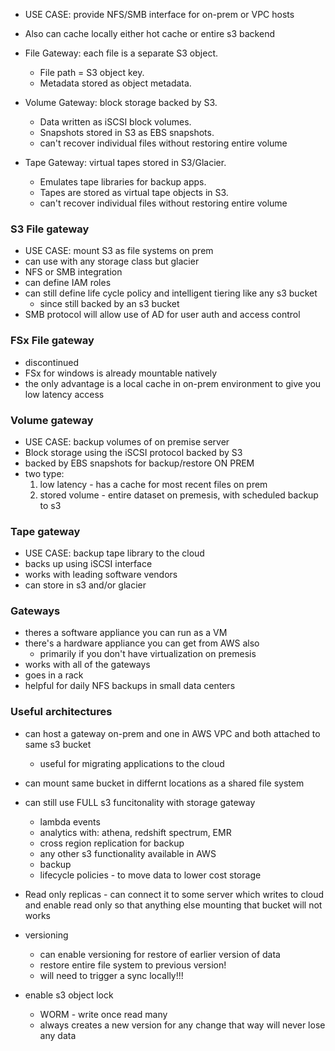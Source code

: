 
* USE CASE: provide NFS/SMB interface for on-prem or VPC hosts
* Also can cache locally either hot cache or entire s3 backend


* File Gateway: each file is a separate S3 object.
  * File path = S3 object key.
  * Metadata stored as object metadata.

* Volume Gateway: block storage backed by S3.
  * Data written as iSCSI block volumes.
  * Snapshots stored in S3 as EBS snapshots.
  * can't recover individual files without restoring entire volume

* Tape Gateway: virtual tapes stored in S3/Glacier.
  * Emulates tape libraries for backup apps.
  * Tapes are stored as virtual tape objects in S3.
  * can't recover individual files without restoring entire volume



### S3 File gateway
* USE CASE: mount S3 as file systems on prem
* can use with any storage class but glacier
* NFS or SMB integration
* can define IAM roles 
* can still define life cycle policy and intelligent tiering like any s3 bucket 
    * since still backed by an s3 bucket
* SMB protocol will allow use of AD for user auth and access control


### FSx File gateway
* discontinued 
* FSx for windows is already mountable natively
* the only advantage is a local cache in on-prem environment to give you low latency access


### Volume gateway
* USE CASE: backup volumes of on premise server
* Block storage using the iSCSI protocol backed by S3
* backed by EBS snapshots for backup/restore ON PREM
* two type:
    1. low latency - has a cache for most recent files on prem
    2. stored volume - entire dataset on premesis, with scheduled backup to s3


### Tape gateway
* USE CASE: backup tape library to the cloud
* backs up using iSCSI interface
* works with leading software vendors
* can store in s3 and/or glacier


### Gateways
* theres a software appliance you can run as a VM
* there's a hardware appliance you can get from AWS also
    * primarily if you don't have virtualization on premesis
* works with all of the gateways
* goes in a rack
* helpful for daily NFS backups in small data centers



### Useful architectures
* can host a gateway on-prem and one in AWS VPC and both attached to same s3 bucket
    * useful for migrating applications to the cloud

* can mount same bucket in differnt locations as a shared file system

* can still use FULL s3 funcitonality with storage gateway   
    * lambda events
    * analytics with: athena, redshift spectrum, EMR
    * cross region replication for backup
    * any other s3 functionality available in AWS
    * backup 
    * lifecycle policies - to move data to lower cost storage

* Read only replicas - can connect it to some server which writes to cloud and enable read only so that anything else mounting that bucket will not works

* versioning
    * can enable versioning for restore of earlier version of data
    * restore entire file system to previous version!
    * will need to trigger a sync locally!!!

* enable s3 object lock
    * WORM - write once read many
    * always creates a new version for any change that way will never lose any data